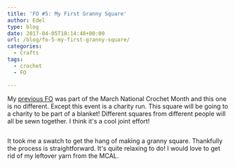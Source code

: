 ```yaml
---
title: 'FO #5: My First Granny Square'
author: Edel
type: blog
date: 2017-04-05T18:14:48+00:00
url: /blog/fo-5-my-first-granny-square/
categories:
  - Crafts
tags:
  - crochet
  - FO

---
```

My [previous FO][1] was part of the March National Crochet Month and this one is no different. Except this event is a charity run. This square will be going to a charity to be part of a blanket! Different squares from different people will all be sewn together. I think it's a cool joint effort!

[<img src="https://i0.wp.com/edelgrace.me/blog/wp-content/uploads/2017/03/wp-image-1714135655jpg.jpg?resize=663%2C373" alt="" class="wp-image-410 alignnone size-full"  data-recalc-dims="1" />][2]

It took me a swatch to get the hang of making a granny square. Thankfully the process is straightforward. It's quite relaxing to do! I would love to get rid of my leftover yarn from the MCAL.

 [1]: crochet/fo-4-natcromo2017-mystery-crochet-along
 [2]: https://i0.wp.com/edelgrace.me/blog/wp-content/uploads/2017/03/wp-image-1714135655jpg.jpg